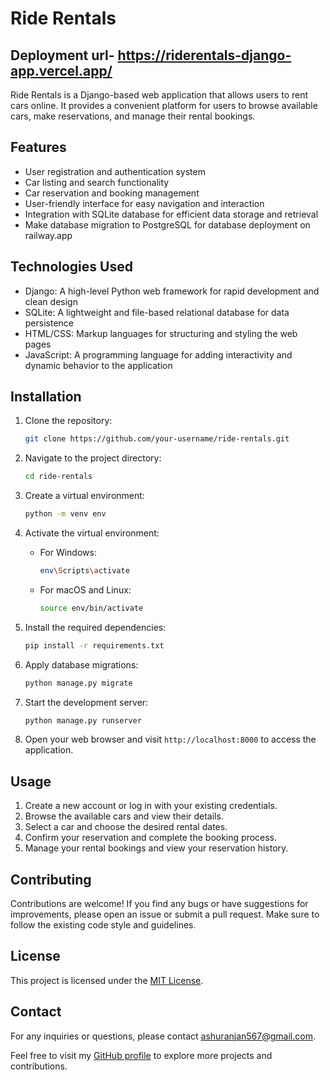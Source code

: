 # Ride Rentals
## Deployment url- https://riderentals-django-app.vercel.app/

Ride Rentals is a Django-based web application that allows users to rent cars online. It provides a convenient platform for users to browse available cars, make reservations, and manage their rental bookings.

## Features

- User registration and authentication system
- Car listing and search functionality
- Car reservation and booking management
- User-friendly interface for easy navigation and interaction
- Integration with SQLite database for efficient data storage and retrieval
- Make database migration to PostgreSQL for database deployment on railway.app

## Technologies Used

- Django: A high-level Python web framework for rapid development and clean design
- SQLite: A lightweight and file-based relational database for data persistence
- HTML/CSS: Markup languages for structuring and styling the web pages
- JavaScript: A programming language for adding interactivity and dynamic behavior to the application

## Installation

1. Clone the repository:

   ```bash
   git clone https://github.com/your-username/ride-rentals.git
   ```

2. Navigate to the project directory:

   ```bash
   cd ride-rentals
   ```

3. Create a virtual environment:

   ```bash
   python -m venv env
   ```

4. Activate the virtual environment:

   - For Windows:
     ```bash
     env\Scripts\activate
     ```
   - For macOS and Linux:
     ```bash
     source env/bin/activate
     ```

5. Install the required dependencies:

   ```bash
   pip install -r requirements.txt
   ```

6. Apply database migrations:

   ```bash
   python manage.py migrate
   ```

7. Start the development server:

   ```bash
   python manage.py runserver
   ```

8. Open your web browser and visit `http://localhost:8000` to access the application.

## Usage

1. Create a new account or log in with your existing credentials.
2. Browse the available cars and view their details.
3. Select a car and choose the desired rental dates.
4. Confirm your reservation and complete the booking process.
5. Manage your rental bookings and view your reservation history.

## Contributing

Contributions are welcome! If you find any bugs or have suggestions for improvements, please open an issue or submit a pull request. Make sure to follow the existing code style and guidelines.

## License

This project is licensed under the [MIT License](LICENSE).

## Contact

For any inquiries or questions, please contact [ashuranjan567@gmail.com](mailto:ashuranjan567@gmail.com).

Feel free to visit my [GitHub profile](https://github.com/alwaysashutosh) to explore more projects and contributions.
